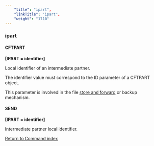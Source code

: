 ```yaml
---
    "title": "ipart",
    "linkTitle": "ipart",
    "weight": "1710"
---
```

<span id="ipart"></span>

### ipart

#### CFTPART

****[IPART = identifier]****

Local identifier of an intermediate
partner.

The identifier value must correspond to the ID parameter of a
CFTPART object.

This parameter is involved in the file [store
and forward](../../../../concepts/transfer_command_overview/store_and_forward_mode_routing) or backup mechanism.

#### SEND

****[IPART = identifier]****

Intermediate partner local identifier.

[Return to Command index](../../)
